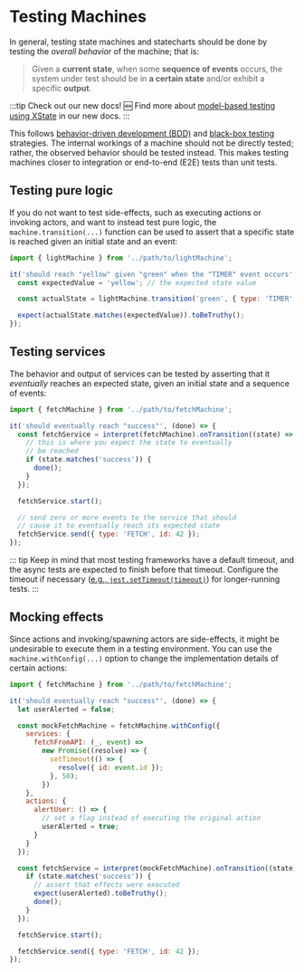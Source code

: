 # Testing Machines

In general, testing state machines and statecharts should be done by testing the _overall behavior_ of the machine; that is:

> Given a **current state**, when some **sequence of events** occurs, the system under test should be in **a certain state** and/or exhibit a specific **output**.

:::tip Check out our new docs!
🆕 Find more about [model-based testing using XState](https://stately.ai/docs/xstate-v4/xstate/model-based-testing/intro) in our new docs.
:::

This follows [behavior-driven development (BDD)](https://en.wikipedia.org/wiki/Behavior-driven_development) and [black-box testing](https://en.wikipedia.org/wiki/Black-box_testing) strategies. The internal workings of a machine should not be directly tested; rather, the observed behavior should be tested instead. This makes testing machines closer to integration or end-to-end (E2E) tests than unit tests.

## Testing pure logic

If you do not want to test side-effects, such as executing actions or invoking actors, and want to instead test pure logic, the `machine.transition(...)` function can be used to assert that a specific state is reached given an initial state and an event:

```js
import { lightMachine } from '../path/to/lightMachine';

it('should reach "yellow" given "green" when the "TIMER" event occurs', () => {
  const expectedValue = 'yellow'; // the expected state value

  const actualState = lightMachine.transition('green', { type: 'TIMER' });

  expect(actualState.matches(expectedValue)).toBeTruthy();
});
```

## Testing services

The behavior and output of services can be tested by asserting that it _eventually_ reaches an expected state, given an initial state and a sequence of events:

```js
import { fetchMachine } from '../path/to/fetchMachine';

it('should eventually reach "success"', (done) => {
  const fetchService = interpret(fetchMachine).onTransition((state) => {
    // this is where you expect the state to eventually
    // be reached
    if (state.matches('success')) {
      done();
    }
  });

  fetchService.start();

  // send zero or more events to the service that should
  // cause it to eventually reach its expected state
  fetchService.send({ type: 'FETCH', id: 42 });
});
```

::: tip
Keep in mind that most testing frameworks have a default timeout, and the async tests are expected to finish before that timeout. Configure the timeout if necessary ([e.g., `jest.setTimeout(timeout)`](https://jestjs.io/docs/en/jest-object#jestsettimeouttimeout)) for longer-running tests.
:::

## Mocking effects

Since actions and invoking/spawning actors are side-effects, it might be undesirable to execute them in a testing environment. You can use the `machine.withConfig(...)` option to change the implementation details of certain actions:

```js
import { fetchMachine } from '../path/to/fetchMachine';

it('should eventually reach "success"', (done) => {
  let userAlerted = false;

  const mockFetchMachine = fetchMachine.withConfig({
    services: {
      fetchFromAPI: (_, event) =>
        new Promise((resolve) => {
          setTimeout(() => {
            resolve({ id: event.id });
          }, 50);
        })
    },
    actions: {
      alertUser: () => {
        // set a flag instead of executing the original action
        userAlerted = true;
      }
    }
  });

  const fetchService = interpret(mockFetchMachine).onTransition((state) => {
    if (state.matches('success')) {
      // assert that effects were executed
      expect(userAlerted).toBeTruthy();
      done();
    }
  });

  fetchService.start();

  fetchService.send({ type: 'FETCH', id: 42 });
});
```
